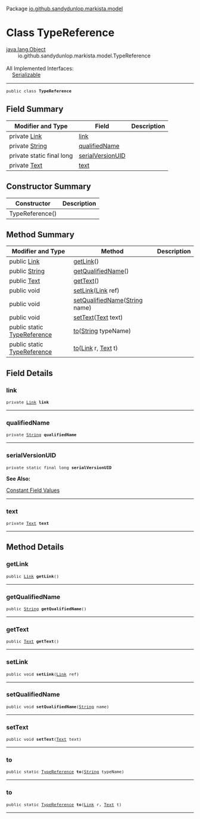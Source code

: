 Package [io.github.sandydunlop.markista.model](index.md)

# Class TypeReference
[java.lang.Object](https://docs.oracle.com/en/java/javase/24/docs/api/java.base/java/lang/Object.html)<br/>
        io.github.sandydunlop.markista.model.TypeReference<br/>
<br/>
All Implemented Interfaces:<br/>
    [Serializable](https://docs.oracle.com/en/java/javase/24/docs/api/java.base/java/io/Serializable.html)


----

<span style="font-family: monospace; font-size: 80%;">public class __TypeReference__</span>


## Field Summary

| Modifier and Type                                                                                    | Field                                 | Description |
|------------------------------------------------------------------------------------------------------|---------------------------------------|-------------|
| private [Link](Link.md)                                                                              | [link](#link)                         |             |
| private [String](https://docs.oracle.com/en/java/javase/24/docs/api/java.base/java/lang/String.html) | [qualifiedName](#qualifiedname)       |             |
| private static final long                                                                            | [serialVersionUID](#serialversionuid) |             |
| private [Text](Text.md)                                                                              | [text](#text)                         |             |



## Constructor Summary

| Constructor     | Description |
|-----------------|-------------|
| TypeReference() |             |



## Method Summary

| Modifier and Type                                                                                   | Method                                                                                                                                   | Description |
|-----------------------------------------------------------------------------------------------------|------------------------------------------------------------------------------------------------------------------------------------------|-------------|
| public [Link](Link.md)                                                                              | [getLink](#getlink)()                                                                                                                    |             |
| public [String](https://docs.oracle.com/en/java/javase/24/docs/api/java.base/java/lang/String.html) | [getQualifiedName](#getqualifiedname)()                                                                                                  |             |
| public [Text](Text.md)                                                                              | [getText](#gettext)()                                                                                                                    |             |
| public void                                                                                         | [setLink](#setlink)([Link](Link.md) ref)                                                                                                 |             |
| public void                                                                                         | [setQualifiedName](#setqualifiedname)([String](https://docs.oracle.com/en/java/javase/24/docs/api/java.base/java/lang/String.html) name) |             |
| public void                                                                                         | [setText](#settext)([Text](Text.md) text)                                                                                                |             |
| public static [TypeReference](TypeReference.md)                                                     | [to](#to)([String](https://docs.oracle.com/en/java/javase/24/docs/api/java.base/java/lang/String.html) typeName)                         |             |
| public static [TypeReference](TypeReference.md)                                                     | [to](#to)([Link](Link.md) r, [Text](Text.md) t)                                                                                          |             |



## Field Details

### link

<span style="font-family: monospace; font-size: 80%;">private [Link](Link.md) __link__</span>




---

### qualifiedName

<span style="font-family: monospace; font-size: 80%;">private [String](https://docs.oracle.com/en/java/javase/24/docs/api/java.base/java/lang/String.html) __qualifiedName__</span>




---

### serialVersionUID

<span style="font-family: monospace; font-size: 80%;">private static final long __serialVersionUID__</span>



**See Also:**


[Constant Field Values](../constant-values.md)



---

### text

<span style="font-family: monospace; font-size: 80%;">private [Text](Text.md) __text__</span>




---


## Method Details

### getLink

<span style="font-family: monospace; font-size: 80%;">public [Link](Link.md) __getLink__()</span>




---

### getQualifiedName

<span style="font-family: monospace; font-size: 80%;">public [String](https://docs.oracle.com/en/java/javase/24/docs/api/java.base/java/lang/String.html) __getQualifiedName__()</span>




---

### getText

<span style="font-family: monospace; font-size: 80%;">public [Text](Text.md) __getText__()</span>




---

### setLink

<span style="font-family: monospace; font-size: 80%;">public void __setLink__([Link](Link.md) ref)</span>




---

### setQualifiedName

<span style="font-family: monospace; font-size: 80%;">public void __setQualifiedName__([String](https://docs.oracle.com/en/java/javase/24/docs/api/java.base/java/lang/String.html) name)</span>




---

### setText

<span style="font-family: monospace; font-size: 80%;">public void __setText__([Text](Text.md) text)</span>




---

### to

<span style="font-family: monospace; font-size: 80%;">public static [TypeReference](TypeReference.md) __to__([String](https://docs.oracle.com/en/java/javase/24/docs/api/java.base/java/lang/String.html) typeName)</span>




---

### to

<span style="font-family: monospace; font-size: 80%;">public static [TypeReference](TypeReference.md) __to__([Link](Link.md) r, [Text](Text.md) t)</span>




---

